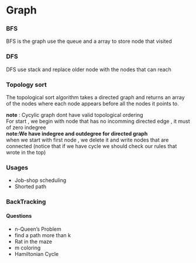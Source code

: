# Graph 

### BFS 
BFS is the graph use the queue and a array to store node that visited

### DFS
DFS use stack and replace older node with the nodes that can reach 

### Topology sort
The topological sort algorithm takes a directed graph and returns an array of the nodes where each node appears before all the nodes it points to.

**note** : Cycylic graph dont have valid topological ordering \
For start , we begin with node that has no incomming directed edge , it must of zero indegree  \
**note:We have indegree and outdegree for directed graph** \
when we start with first node , we delete it and write nodes that are connected (notice that if we have cycle we should check our rules that wrote in the top)


### Usages 
* Job-shop scheduling
* Shorted path 


### BackTracking

#### Questions
- n-Queen’s Problem
- find a path more than k 
- Rat in the maze 
- m coloring
- Hamiltonian Cycle

